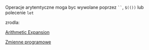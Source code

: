 Operacje arytemtyczne moga byc wywolane poprzez ` `` `, `$(())` lub polecenie `let`

zrodla:

 [Arithmetic Expansion](http://tldp.org/LDP/abs/html/arithexp.html)

[Zmienne programowe](http://dief.republika.pl/varp.html)